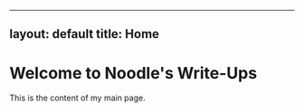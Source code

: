 
---
layout: default
title: Home
---

# Welcome to Noodle's Write-Ups

This is the content of my main page.
